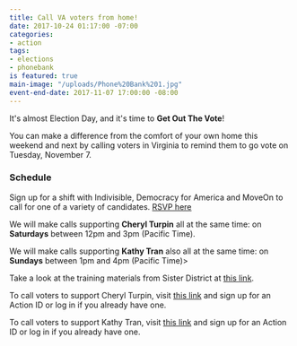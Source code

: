 ```yaml
---
title: Call VA voters from home!
date: 2017-10-24 01:17:00 -07:00
categories:
- action
tags:
- elections
- phonebank
is featured: true
main-image: "/uploads/Phone%20Bank%201.jpg"
event-end-date: 2017-11-07 17:00:00 -08:00
---
```


It's almost Election Day, and it's time to **Get Out The Vote**!

You can make a difference from the comfort of your own home this weekend and next by calling voters in Virginia to remind them to go vote on Tuesday, November 7.

### Schedule

Sign up for a shift with Indivisible, Democracy for America and MoveOn to call for one of a variety of candidates. [RSVP here](https://www2.democracyforamerica.com/events/dfadialer/2017?source=ptnr.indivisible)

We will make calls supporting **Cheryl Turpin** all at the same time: on **Saturdays** between 12pm and 3pm (Pacific Time).

We will make calls supporting **Kathy Tran** also all at the same time: on **Sundays** between 1pm and 4pm (Pacific Time)>

Take a look at the training materials from Sister District at [this link](https://drive.google.com/drive/folders/0B_Kv5PXjzP2bczU0VEhQbDNfdEk?mc_cid=4ffcc79e27&mc_eid=f54d0956aa).

To call voters to support Cheryl Turpin, visit [this link](https://www.openvpb.com/ngpvanui/login?destination=vpb_bycode/3E0A22N-6557%3Fmc_cid%3D4ffcc79e27%26mc_eid%3Df54d0956aa#register) and sign up for an Action ID or log in if you already have one.

To call voters to support Kathy Tran, visit [this link](https://www.openvpb.com/ngpvanui/login?destination=vpb_bycode/F93A22Q-8698#register) and sign up for an Action ID or log in if you already have one.